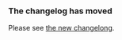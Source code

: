 ### The changelog has moved

Please see [the new changelong](https://slackapi.github.io/hubot-slack/changelog).
